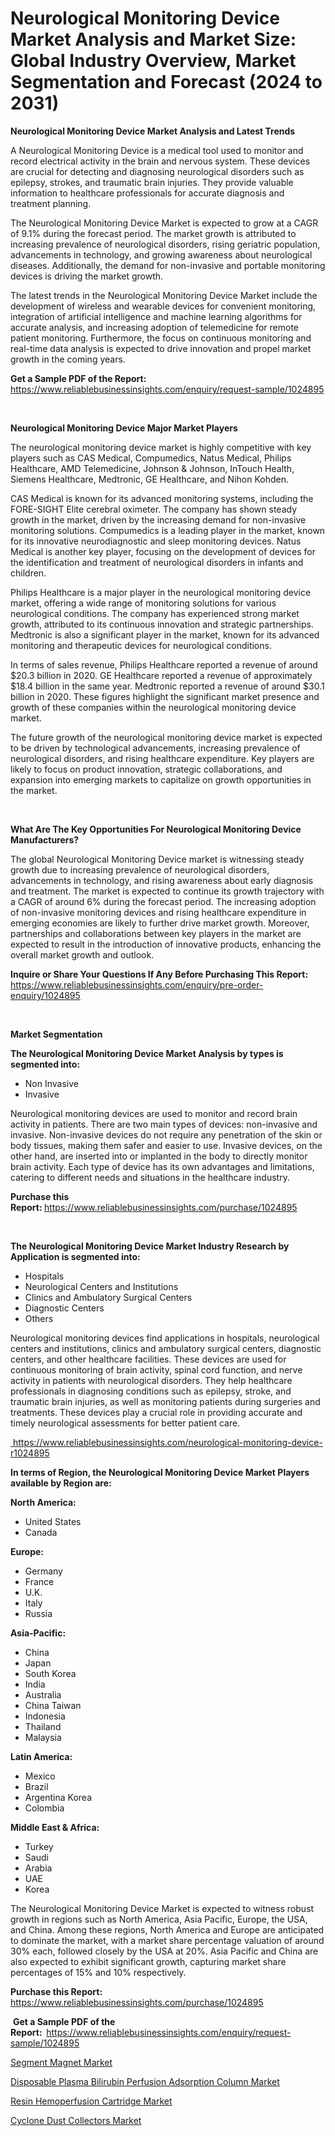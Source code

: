 <p><h1>Neurological Monitoring Device Market Analysis and Market Size: Global Industry Overview, Market Segmentation and Forecast (2024 to 2031)</h1></p><p><strong>Neurological Monitoring Device Market Analysis and Latest Trends</strong></p>
<p><p>A Neurological Monitoring Device is a medical tool used to monitor and record electrical activity in the brain and nervous system. These devices are crucial for detecting and diagnosing neurological disorders such as epilepsy, strokes, and traumatic brain injuries. They provide valuable information to healthcare professionals for accurate diagnosis and treatment planning.</p><p>The Neurological Monitoring Device Market is expected to grow at a CAGR of 9.1% during the forecast period. The market growth is attributed to increasing prevalence of neurological disorders, rising geriatric population, advancements in technology, and growing awareness about neurological diseases. Additionally, the demand for non-invasive and portable monitoring devices is driving the market growth.</p><p>The latest trends in the Neurological Monitoring Device Market include the development of wireless and wearable devices for convenient monitoring, integration of artificial intelligence and machine learning algorithms for accurate analysis, and increasing adoption of telemedicine for remote patient monitoring. Furthermore, the focus on continuous monitoring and real-time data analysis is expected to drive innovation and propel market growth in the coming years.</p></p>
<p><strong>Get a Sample PDF of the Report:&nbsp;</strong> <a href="https://www.reliablebusinessinsights.com/enquiry/request-sample/1024895">https://www.reliablebusinessinsights.com/enquiry/request-sample/1024895</a></p>
<p>&nbsp;</p>
<p><strong>Neurological Monitoring Device Major Market Players</strong></p>
<p><p>The neurological monitoring device market is highly competitive with key players such as CAS Medical, Compumedics, Natus Medical, Philips Healthcare, AMD Telemedicine, Johnson & Johnson, InTouch Health, Siemens Healthcare, Medtronic, GE Healthcare, and Nihon Kohden. </p><p>CAS Medical is known for its advanced monitoring systems, including the FORE-SIGHT Elite cerebral oximeter. The company has shown steady growth in the market, driven by the increasing demand for non-invasive monitoring solutions. Compumedics is a leading player in the market, known for its innovative neurodiagnostic and sleep monitoring devices. Natus Medical is another key player, focusing on the development of devices for the identification and treatment of neurological disorders in infants and children.</p><p>Philips Healthcare is a major player in the neurological monitoring device market, offering a wide range of monitoring solutions for various neurological conditions. The company has experienced strong market growth, attributed to its continuous innovation and strategic partnerships. Medtronic is also a significant player in the market, known for its advanced monitoring and therapeutic devices for neurological conditions.</p><p>In terms of sales revenue, Philips Healthcare reported a revenue of around $20.3 billion in 2020. GE Healthcare reported a revenue of approximately $18.4 billion in the same year. Medtronic reported a revenue of around $30.1 billion in 2020. These figures highlight the significant market presence and growth of these companies within the neurological monitoring device market.</p><p>The future growth of the neurological monitoring device market is expected to be driven by technological advancements, increasing prevalence of neurological disorders, and rising healthcare expenditure. Key players are likely to focus on product innovation, strategic collaborations, and expansion into emerging markets to capitalize on growth opportunities in the market.</p></p>
<p>&nbsp;</p>
<p><strong>What Are The Key Opportunities For Neurological Monitoring Device Manufacturers?</strong></p>
<p><p>The global Neurological Monitoring Device market is witnessing steady growth due to increasing prevalence of neurological disorders, advancements in technology, and rising awareness about early diagnosis and treatment. The market is expected to continue its growth trajectory with a CAGR of around 6% during the forecast period. The increasing adoption of non-invasive monitoring devices and rising healthcare expenditure in emerging economies are likely to further drive market growth. Moreover, partnerships and collaborations between key players in the market are expected to result in the introduction of innovative products, enhancing the overall market growth and outlook.</p></p>
<p><strong>Inquire or Share Your Questions If Any Before Purchasing This Report:</strong> <a href="https://www.reliablebusinessinsights.com/enquiry/pre-order-enquiry/1024895">https://www.reliablebusinessinsights.com/enquiry/pre-order-enquiry/1024895</a></p>
<p>&nbsp;</p>
<p><strong>Market Segmentation</strong></p>
<p><strong>The Neurological Monitoring Device Market Analysis by types is segmented into:</strong></p>
<p><ul><li>Non Invasive</li><li>Invasive</li></ul></p>
<p><p>Neurological monitoring devices are used to monitor and record brain activity in patients. There are two main types of devices: non-invasive and invasive. Non-invasive devices do not require any penetration of the skin or body tissues, making them safer and easier to use. Invasive devices, on the other hand, are inserted into or implanted in the body to directly monitor brain activity. Each type of device has its own advantages and limitations, catering to different needs and situations in the healthcare industry.</p></p>
<p><strong>Purchase this Report:&nbsp;</strong><a href="https://www.reliablebusinessinsights.com/purchase/1024895">https://www.reliablebusinessinsights.com/purchase/1024895</a></p>
<p>&nbsp;</p>
<p><strong>The Neurological Monitoring Device Market Industry Research by Application is segmented into:</strong></p>
<p><ul><li>Hospitals</li><li>Neurological Centers and Institutions</li><li>Clinics and Ambulatory Surgical Centers</li><li>Diagnostic Centers</li><li>Others</li></ul></p>
<p><p>Neurological monitoring devices find applications in hospitals, neurological centers and institutions, clinics and ambulatory surgical centers, diagnostic centers, and other healthcare facilities. These devices are used for continuous monitoring of brain activity, spinal cord function, and nerve activity in patients with neurological disorders. They help healthcare professionals in diagnosing conditions such as epilepsy, stroke, and traumatic brain injuries, as well as monitoring patients during surgeries and treatments. These devices play a crucial role in providing accurate and timely neurological assessments for better patient care.</p></p>
<p><a href="https://www.reliablebusinessinsights.com/neurological-monitoring-device-r1024895">&nbsp;https://www.reliablebusinessinsights.com/neurological-monitoring-device-r1024895</a></p>
<p><strong>In terms of Region, the Neurological Monitoring Device Market Players available by Region are:</strong></p>
<p>
    <p> <strong> North America: </strong>
        <ul>
            <li>United States</li>
            <li>Canada</li>
        </ul>
        </p> 
    <p> <strong> Europe: </strong>
        <ul>
            <li>Germany</li>
            <li>France</li>
            <li>U.K.</li>
            <li>Italy</li>
            <li>Russia</li>
        </ul>
        </p> 
    <p> <strong> Asia-Pacific: </strong>
        <ul>
            <li>China</li>
            <li>Japan</li>
            <li>South Korea</li>
            <li>India</li>
            <li>Australia</li>
            <li>China Taiwan</li>
            <li>Indonesia</li>
            <li>Thailand</li>
            <li>Malaysia</li>
        </ul>
        </p> 
    <p> <strong> Latin America: </strong>
        <ul>
            <li>Mexico</li>
            <li>Brazil</li>
            <li>Argentina Korea</li>
            <li>Colombia</li>
        </ul>
        </p> 
    <p> <strong> Middle East & Africa: </strong>
        <ul>
            <li>Turkey</li>
            <li>Saudi</li>
            <li>Arabia</li>
            <li>UAE</li>
            <li>Korea</li>
        </ul>
    </p>
    </p>
<p><p>The Neurological Monitoring Device Market is expected to witness robust growth in regions such as North America, Asia Pacific, Europe, the USA, and China. Among these regions, North America and Europe are anticipated to dominate the market, with a market share percentage valuation of around 30% each, followed closely by the USA at 20%. Asia Pacific and China are also expected to exhibit significant growth, capturing market share percentages of 15% and 10% respectively.</p></p>
<p><strong>Purchase this Report: </strong><a href="https://www.reliablebusinessinsights.com/purchase/1024895">https://www.reliablebusinessinsights.com/purchase/1024895</a></p>
<p>&nbsp;<strong>Get a Sample PDF of the Report:&nbsp;&nbsp;</strong><a href="https://www.reliablebusinessinsights.com/enquiry/request-sample/1024895">https://www.reliablebusinessinsights.com/enquiry/request-sample/1024895</a></p>
<p><strong></strong></p>
<p><p><a href="https://www.linkedin.com/pulse/segment-magnet-market-global-insights-sales-trends-2024-zpzle">Segment Magnet Market</a></p><p><a href="https://github.com/MaraKoelpin2023/Market-Research-Report-List-1/blob/main/disposable-plasma-bilirubin-perfusion-adsorption-column-market.md">Disposable Plasma Bilirubin Perfusion Adsorption Column Market</a></p><p><a href="https://github.com/goodweq44/Market-Research-Report-List-1/blob/main/resin-hemoperfusion-cartridge-market.md">Resin Hemoperfusion Cartridge Market</a></p><p><a href="https://www.linkedin.com/pulse/global-cyclone-dust-collectors-market-focus-application-r1uoe">Cyclone Dust Collectors Market</a></p></p>